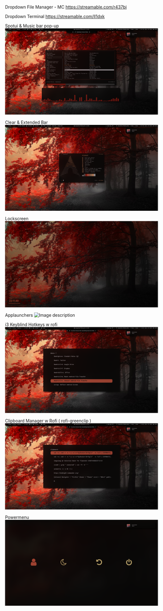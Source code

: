 
Dropdown File Manager - MC 
https://streamable.com/r437bi

Dropdown Terminal
https://streamable.com/ll1dxk



Spotui & Music bar pop-up
![Image description](https://github.com/altindas/stillarch/blob/master/Screenshots/2020-07-01_22:06:10_FS.png)

Clear & Extended Bar
![Image description](https://github.com/altindas/stillarch/blob/master/Screenshots/2020-07-01_22:07:23_FS.png)

Lockscreen
![Image description](https://github.com/altindas/stillarch/blob/master/Screenshots/2020-07-01_22:11:47_FS.png)

Applaunchers
![Image description](https://github.com/altindas/stillarch/blob/master/Screenshots/applaunchers.png)

i3 Keyblind Hotkeys w rofi
![Image description](https://github.com/altindas/stillarch/blob/master/Screenshots/2020-07-01_22:19:40_FS.png)

Clipboard Manager w Rofi ( rofi-greenclip )
![Image description](https://github.com/altindas/stillarch/blob/master/Screenshots/2020-07-01_22:20:15_FS.png)

Powermenu
![Powermenu](https://github.com/altindas/stillarch/blob/master/Screenshots/2020-07-01_22:54:37_FS.png)
